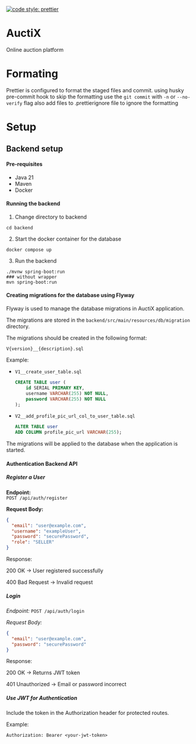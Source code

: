 [![code style: prettier](https://img.shields.io/badge/code_style-prettier-ff69b4.svg?style=flat-square)](https://github.com/prettier/prettier)

# AuctiX
Online auction platform
# Formating
Prettier is configured to format the staged files and commit. using husky pre-commit hook
to skip the formatting use the `git commit` with `-n` or `--no-verify` flag also add files to .prettierignore file to ignore the formatting



# Setup

## Backend setup

#### Pre-requisites
- Java 21
- Maven
- Docker

#### Running the backend

1. Change directory to backend
```shell
cd backend
```

2. Start the docker container for the database
```shell
docker compose up
```

3. Run the backend
```shell
./mvnw spring-boot:run 
### without wrapper
mvn spring-boot:run
```

#### Creating migrations for the database using Flyway

Flyway is used to manage the database migrations in AuctiX application.

The migrations are stored in the `backend/src/main/resources/db/migration` directory.

The migrations should be created in the following format:
```
V{version}__{description}.sql
```

Example: 
- `V1__create_user_table.sql`

    ```sql
    CREATE TABLE user (
        id SERIAL PRIMARY KEY,
        username VARCHAR(255) NOT NULL,
        password VARCHAR(255) NOT NULL
    );
    ```

 
- `V2__add_profile_pic_url_col_to_user_table.sql` 
    
    ```sql
    ALTER TABLE user
    ADD COLUMN profile_pic_url VARCHAR(255);
    ```


The migrations will be applied to the database when the application is started.


#### Authentication Backend API

##### Register a User

**Endpoint:**  
`POST /api/auth/register`

**Request Body:**
```json
{
  "email": "user@example.com",
  "username": "exampleUser",
  "password": "securePassword",
  "role": "SELLER"
}
```

Response:

200 OK → User registered successfully

400 Bad Request → Invalid request

##### Login

*Endpoint:*
`POST /api/auth/login`

*Request Body:*
```json
{
  "email": "user@example.com",
  "password": "securePassword"
}
```
Response:

200 OK → Returns JWT token

401 Unauthorized → Email or password incorrect

##### Use JWT for Authentication

Include the token in the Authorization header for protected routes.

Example:

`Authorization: Bearer <your-jwt-token>`